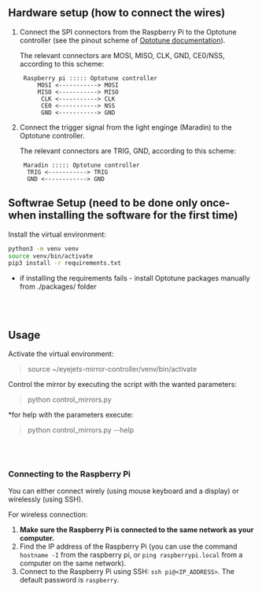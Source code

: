 ## Hardware setup (how to connect the wires)
1. Connect the SPI connectors from the Raspberry Pi to the Optotune controller (see the pinout scheme of  [Optotune documentation](https://static1.squarespace.com/static/5d9dde8d550f0a5f20b60b6a/t/668e93651084e76f30bf388e/1720619877947/Optotune+MR-E-2+Development+Kit+Rev2.pdf)).  
        
    The relevant connectors are MOSI, MISO, CLK, GND, CE0/NSS, according to this scheme:

        Raspberry pi ::::: Optotune controller
            MOSI <-----------> MOSI
            MISO <-----------> MISO
             CLK <-----------> CLK
             CE0 <-----------> NSS  
             GND <-----------> GND

2. Connect the trigger signal from the light enginge (Maradin) to the Optotune controller.  

    The relevant connectors are TRIG, GND, according to this scheme:

        Maradin ::::: Optotune controller
         TRIG <-----------> TRIG
         GND <------------> GND



## Softwrae Setup (need to be done only once- when installing the software for the first time)
Install the virtual environment:  
```bash
python3 -m venv venv  
source venv/bin/activate  
pip3 install -r requirements.txt  
```
- if installing the requirements fails - install Optotune packages manually from ./packages/ folder

<br><br>


## Usage
Activate the virtual environment:  
> source ~/eyejets-mirror-controller/venv/bin/activate  

Control the mirror by executing the script with the wanted parameters:
> python control_mirrors.py

*for help with the parameters execute:
> python control_mirrors.py --help

<br><br>
### Connecting to the Raspberry Pi
You can either connect wirely (using mouse keyboard and a display) or wirelessly (using SSH).

For wireless connection:
1. **Make sure the Raspberry Pi is connected to the same network as your computer.**
2. Find the IP address of the Raspberry Pi (you can use the command `hostname -I` from the raspberry pi, or `ping raspberrypi.local` from a computer on the same network).
3. Connect to the Raspberry Pi using SSH: `ssh pi@<IP_ADDRESS>`. The default password is `raspberry`.